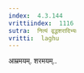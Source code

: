 ```yaml
---
index:  4.3.144
vrittiindex:  1116
sutra:  नित्यं वृद्धशरादिभ्यः
vritti:  laghu 
---
```


आम्रमयम्. शरमयम्..


